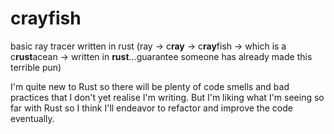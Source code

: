 # crayfish
basic ray tracer written in rust (ray -> c**ray** -> c**ray**fish -> which is a c**rust**acean -> written in **rust**...guarantee someone has already made this terrible pun)

I'm quite new to Rust so there will be plenty of code smells and bad practices that I don't yet realise I'm writing. But I'm liking what I'm seeing so far with Rust so I think I'll endeavor to refactor and improve the code eventually.

